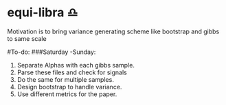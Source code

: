 # equi-libra :libra:

Motivation is to bring variance generating scheme like bootstrap and gibbs to same scale 

#To-do:
###Saturday -Sunday:

1. Separate Alphas with each gibbs sample.
2. Parse these files and check for signals
3. Do the same for multiple samples.
4. Design bootstrap to handle variance.
5. Use different metrics for the paper.
